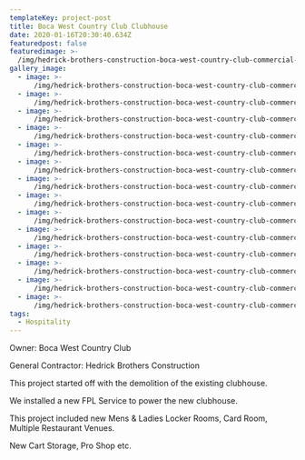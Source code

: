 ```yaml
---
templateKey: project-post
title: Boca West Country Club Clubhouse
date: 2020-01-16T20:30:40.634Z
featuredpost: false
featuredimage: >-
  /img/hedrick-brothers-construction-boca-west-country-club-commercial-28-1024x683.jpg
gallery_image:
  - image: >-
      /img/hedrick-brothers-construction-boca-west-country-club-commercial-28-1024x683.jpg
  - image: >-
      /img/hedrick-brothers-construction-boca-west-country-club-commercial-01-1024x683.jpg
  - image: >-
      /img/hedrick-brothers-construction-boca-west-country-club-commercial-02-1024x683.jpg
  - image: >-
      /img/hedrick-brothers-construction-boca-west-country-club-commercial-03-1024x683.jpg
  - image: >-
      /img/hedrick-brothers-construction-boca-west-country-club-commercial-04-1024x683.jpg
  - image: >-
      /img/hedrick-brothers-construction-boca-west-country-club-commercial-06-1024x683.jpg
  - image: >-
      /img/hedrick-brothers-construction-boca-west-country-club-commercial-08-1024x683.jpg
  - image: >-
      /img/hedrick-brothers-construction-boca-west-country-club-commercial-09-1024x683.jpg
  - image: >-
      /img/hedrick-brothers-construction-boca-west-country-club-commercial-10-1024x683.jpg
  - image: >-
      /img/hedrick-brothers-construction-boca-west-country-club-commercial-11-1024x683.jpg
  - image: >-
      /img/hedrick-brothers-construction-boca-west-country-club-commercial-13-1024x683.jpg
  - image: >-
      /img/hedrick-brothers-construction-boca-west-country-club-commercial-14-1024x683.jpg
  - image: >-
      /img/hedrick-brothers-construction-boca-west-country-club-commercial-21-1024x683.jpg
  - image: >-
      /img/hedrick-brothers-construction-boca-west-country-club-commercial-32-1024x683.jpg
tags:
  - Hospitality
---
```

Owner: Boca West Country Club

General Contractor: Hedrick Brothers Construction

This project started off with the demolition of the existing clubhouse.

We installed a new FPL Service to power the new clubhouse.

This project included new Mens & Ladies Locker Rooms, Card Room, Multiple Restaurant Venues.

New Cart Storage, Pro Shop etc.
